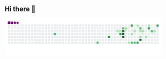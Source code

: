 ## Hi there 👋

![snake gif](https://github.com/abhishekmallav/abhishekmallav/blob/output/github-contribution-grid-snake.gif)
